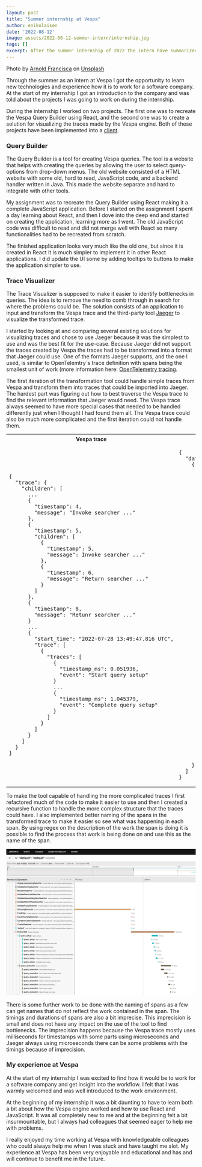 ```yaml
---
layout: post
title: "Summer internship at Vespa"
author: enikolaisen
date: '2022-08-12'
image: assets/2022-08-12-summer-intern/internship.jpg
tags: []
excerpt: After the summer internship of 2022 the intern have summarized what he has done and his experience at Vespa
---
```

<p class="image-credit">
Photo by <a href="https://unsplash.com/@clark_fransa">Arnold Francisca</a> on <a href="https://unsplash.com/photos/f77Bh3inUpE">Unsplash</a></p>

Through the summer as an intern at Vespa I got the opportunity to learn new technologies and  experience how it is to work for a software company. At the start of my internship I got an introduction to the company and was told about the projects I was going to work on during the internship.

During the internship I	 worked on two projects. The first one was to recreate the Vespa Query Builder using React, and the second one was to create a solution for visualizing the traces made by the Vespa engine. Both of these projects have been implemented into a [client](https://github.com/vespa-engine/vespa/tree/master/client/js/app).

### Query Builder

The Query Builder is a tool for creating Vespa queries. The tool is a website that helps with creating the queries by allowing the user to select query-options from drop-down menus. The old website consisted of a HTML website with some old, hard to read, JavaScript code, and a backend handler written in Java. This made the website separate and hard to integrate with other tools. 

My assignment was to recreate the Query Builder using React making it a complete JavaScript application. Before I started on the assignment I spent a day learning about React, and then I dove into the deep end and started on creating the application, learning more as I went. The old JavaScript code was difficult to read and did not merge well with React so many functionalities had to be recreated from scratch.

The finished application looks very much like the old one, but since it is created in React it is much simpler to implement it in other React applications. I did update the UI some by adding tooltips to buttons to make the application simpler to use.

### Trace Visualizer

The Trace Visualizer is supposed to make it easier to identify bottlenecks in queries. The idea is to remove the need to comb through in search for where the problems could be. The solution consists of an application to input and transform the Vespa trace and the third-party tool [Jaeger](https://www.jaegertracing.io/) to visualize the transformed trace.

I started by looking at and comparing several existing solutions for visualizing traces and chose to use Jaeger because it was the simplest to use and was the best fit for the use-case. Because Jaeger did not support the traces created by Vespa the traces had to be transformed into a format that Jaeger could use. One of the formats Jaeger supports, and the one I used, is similar to OpenTelemtry´s trace definition with spans being the smallest unit of work (more information here: [OpenTelemetry tracing](https://opentelemetry.io/docs/concepts/signals/traces/).

The first iteration of the transformation tool could handle simple traces from Vespa and transform them into traces that could be imported into Jaeger. The hardest part was figuring out how to best traverse the Vespa trace to find the relevant information that Jaeger would need. The Vespa trace always seemed to have more special cases that needed to be handled differently just when I thought I had found them all. The Vespa trace could also be much more complicated and the first iteration could not handle them.

<table>
<tr>
<th>Vespa trace</th>
<th>Transformed trace</th>
</tr>
<td>
<pre>
{
  "trace": {
    "children": [
      ...
      {
        "timestamp": 4,
        "message": "Invoke searcher ..."
      },
      {
        "timestamp": 5,
        "children": [
          {
            "timestamp": 5,
            "message": Invoke searcher ..."
          },
          {
            "timestamp": 6,
            "message": "Return searcher ..."
          }
        ]
      },
      {
        "timestamp": 8,
        "message": "Retunr searcher ..."
      }
      ...
      {
        "start_time": "2022-07-28 13:49:47.816 UTC",
        "trace": [
          {
            "traces": [
              {
                "timestamp_ms": 0.051936,
                "event": "Start query setup"
              }
              ...
              {
                "timestamp_ms": 1.045379,
                "event": "Complete query setup"
              }
            ]
          }
        ]
      }
    ]
  }
}
</td>
<td>
<pre>
{
  "data": [
    {
      "traceID": "db187cb870b90c0ad8cc235fed504c16",
      "spans": [
        {
          "traceID": "db187cb870b90c0ad8cc235fed504c16",
          "spanID": "8182dc73c8bd68ed",
          "operationName": "default",
          "references": [],
          "startTime": 1656923873159000,
          "duration": 2000,
          "tags": [],
          "logs": [],
          "processID": "p0"
        },
        {
          "traceID": "db187cb870b90c0ad8cc235fed504c16",
          "spanID": "52bc94897ad844b6",
          "operationName": "Invoke searcher ...",
          "references": [
            {
              "refType": "CHILD_OF",
              "traceID": "db187cb870b90c0ad8cc235fed504c16",
              "spanID": "8182dc73c8bd68ed"
            }
          ],
          "startTime": 1656923873159000,
          "duration": 1,
          "tags": [],
          "logs": [],
          "processID": "p1"
        },
        ...
        {
          "traceID": "db187cb870b90c0ad8cc235fed504c16",
          "spanID": "d94b2b388d92864d",
          "operationName": "Return searcher ...",
          "references": [
            {
              "refType": "CHILD_OF",
              "traceID": "db187cb870b90c0ad8cc235fed504c16",
              "spanID": "d671eeb306d4784b"
            }
          ],
          "startTime": 1656923873159000,
          "duration": 100,
          "tags": [],
          "logs": [],
          "processID": "p7"
        }
      ]
    }
  ]
}
</pre>
</td>
</table>

To make the tool capable of handling the more complicated traces I first refactored much of the code to make it easier to use and then I created a recursive function to handle the more complex structure that the traces could have. I also implemented better naming of the spans in the transformed trace to make it easier so see what was happening in each span. By using regex on the description of the work the span is doing it is possible to find the process that work is being done on and use this as the name of the span.

![Jaeger UI](/assets/2022-08-12-summer-internship/JaegerUI.png)

There is some further work to be done with the naming of spans as a few can get names that do not reflect the work contained in the span. The timings and durations of spans are also a bit imprecise. This imprecision is small and does not have any impact on the use of the tool to find bottlenecks. The imprecision happens because the Vespa trace mostly uses milliseconds for timestamps with some parts using microseconds and Jaeger always using microseconds there can be some problems with the timings because of imprecision.

### My experience at Vespa

At the start of my internship I was excited to find how it would be to work for a software company and get insight into the workflow. I felt that I was warmly welcomed and was well introduced to the work environment.

At the beginning of my internship it was a bit daunting to have to learn both a bit about how the Vespa engine worked and how to use React and JavaScript. It was all completely new to me and at the beginning felt a bit insurmountable, but I always had colleagues that seemed eager to help me with problems.

I really enjoyed my time working at Vespa with knowledgeable colleagues who could always help me when I was stuck and have taught me alot. My experience at Vespa has been very enjoyable and educational and has and will continue to benefit me in the future.
